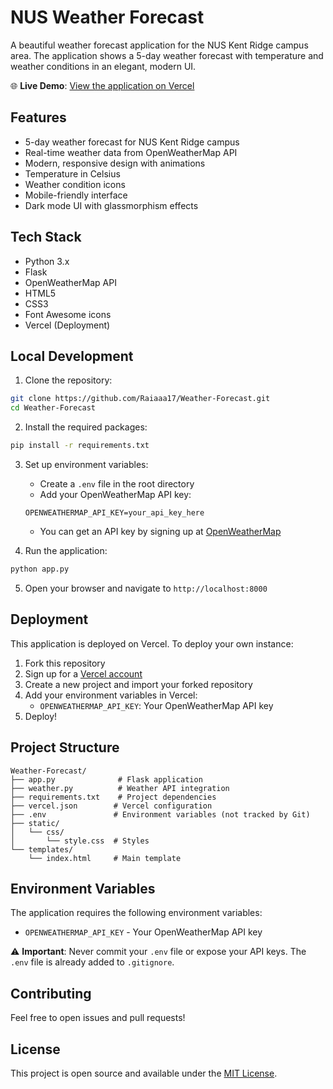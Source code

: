 # NUS Weather Forecast

A beautiful weather forecast application for the NUS Kent Ridge campus area. The application shows a 5-day weather forecast with temperature and weather conditions in an elegant, modern UI.

🌐 **Live Demo**: [View the application on Vercel](https://weather-forecast-raiaaa17.vercel.app)

## Features

- 5-day weather forecast for NUS Kent Ridge campus
- Real-time weather data from OpenWeatherMap API
- Modern, responsive design with animations
- Temperature in Celsius
- Weather condition icons
- Mobile-friendly interface
- Dark mode UI with glassmorphism effects

## Tech Stack

- Python 3.x
- Flask
- OpenWeatherMap API
- HTML5
- CSS3
- Font Awesome icons
- Vercel (Deployment)

## Local Development

1. Clone the repository:
```bash
git clone https://github.com/Raiaaa17/Weather-Forecast.git
cd Weather-Forecast
```

2. Install the required packages:
```bash
pip install -r requirements.txt
```

3. Set up environment variables:
   - Create a `.env` file in the root directory
   - Add your OpenWeatherMap API key:
   ```
   OPENWEATHERMAP_API_KEY=your_api_key_here
   ```
   - You can get an API key by signing up at [OpenWeatherMap](https://openweathermap.org/api)

4. Run the application:
```bash
python app.py
```

5. Open your browser and navigate to `http://localhost:8000`

## Deployment

This application is deployed on Vercel. To deploy your own instance:

1. Fork this repository
2. Sign up for a [Vercel account](https://vercel.com)
3. Create a new project and import your forked repository
4. Add your environment variables in Vercel:
   - `OPENWEATHERMAP_API_KEY`: Your OpenWeatherMap API key
5. Deploy!

## Project Structure

```
Weather-Forecast/
├── app.py              # Flask application
├── weather.py          # Weather API integration
├── requirements.txt    # Project dependencies
├── vercel.json        # Vercel configuration
├── .env               # Environment variables (not tracked by Git)
├── static/
│   └── css/
│       └── style.css  # Styles
└── templates/
    └── index.html     # Main template
```

## Environment Variables

The application requires the following environment variables:
- `OPENWEATHERMAP_API_KEY` - Your OpenWeatherMap API key

⚠️ **Important**: Never commit your `.env` file or expose your API keys. The `.env` file is already added to `.gitignore`.

## Contributing

Feel free to open issues and pull requests!

## License

This project is open source and available under the [MIT License](LICENSE). 